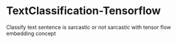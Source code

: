 # TextClassification-Tensorflow
Classify text sentence is sarcastic or not sarcastic  with tensor flow embedding concept
